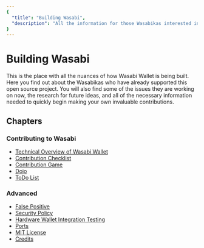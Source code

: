 ```yaml
---
{
  "title": "Building Wasabi",
  "description": "All the information for those Wasabikas interested in helping us build Wasabi Wallet. This is the Wasabi documentation, an archive of knowledge about the open-source, non-custodial and privacy-focused Bitcoin wallet for desktop."
}
---
```


# Building Wasabi

This is the place with all the nuances of how Wasabi Wallet is being built.
Here you find out about the Wasabikas who have already supported this open source project.
You will also find some of the issues they are working on now, the research for future ideas, and all of the necessary information needed to quickly begin making your own invaluable contributions.

## Chapters

### Contributing to Wasabi

- [Technical Overview of Wasabi Wallet](/building-wasabi/TechnicalOverview.md)
- [Contribution Checklist](/building-wasabi/ContributionChecklist.md)
- [Contribution Game](/building-wasabi/ContributionGame.md)
- [Dojo](/building-wasabi/Dojo.md)
- [ToDo List](/building-wasabi/ToDo.md)

### Advanced

- [False Positive](/building-wasabi/FalsePositive.md)
- [Security Policy](/building-wasabi/Security.md)
- [Hardware Wallet Integration Testing](/building-wasabi/HardwareWalletTestingGuide.md)
- [Ports](/building-wasabi/Ports.md)
- [MIT License](/building-wasabi/LICENSE.md)
- [Credits](/building-wasabi/Credits.md)
